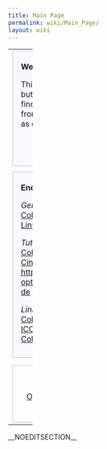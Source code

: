 ```yaml
---
title: Main Page
permalink: wiki/Main_Page/
layout: wiki
---
```


<table style="width:10%;">
<colgroup>
<col width="5%" />
<col width="4%" />
</colgroup>
<tbody>
<tr class="odd">
<td><div style="margin: 0; margin-right:10px; border: 2px solid #dfdfdf; background-color:#f8f8ff;">
<div style="padding: 0.3em 1em 0.7em 1em;">
<p><strong>Welcome to ColourWiki!</strong></p>
<p>This site provides a collection of information regarding mainly, but not limited to, <a href="http://www.opensource.org">Open Source</a> <a href="http://en.wikipedia.org/wiki/Color_management">Colour Management</a>. You can find concepts, descriptions, technical proposals, extractions from <a href="OpenICC" title="wikilink">email</a> or IRC discussions, articles and related links. Take it as drawing board as well as for publishing ideas.</p>
</div>
<div align="right">
<p><small><strong><a href="ColourWiki:About" title="wikilink">Informations about ColourWiki</a></strong></small></p>
</div>
</div>
<div style="margin: 0;  margin-right:10px; margin-top:10px; border: 2px solid #dfdfdf; background-color:#f8f8ff;">
<div style="padding: 0.3em 1em 0.7em 1em;">
<p><strong>End User Documentation</strong></p>
<p><em>General:</em><br />
<a href="http://en.wikipedia.org/wiki/Color_management">Color Management</a>::Wikipedia<br />
<a href="http://en.wikipedia.org/wiki/Linux_color_management">Linux Color Management</a>::Wikipedia</p>
<p><em>Tutorials:</em><br />
<a href="http://docs.scribus.net/index.php?page=cms">Color management with Scribus, an Introduction</a><br />
<a href="http://www.behrmann.name/index.php?option=com_weblinks&amp;task=view&amp;catid=67&amp;id=56&amp;Itemid=85">CinePaint - 16-bit imaging. From digital camera to print</a> <a href="http://www.behrmann.name/index.php?option=com_weblinks&amp;task=view&amp;catid=67&amp;id=54&amp;Itemid=86_de" title="wikilink">http://www.behrmann.name/index.php?option=com_weblinks&amp;task=view&amp;catid=67&amp;id=54&amp;Itemid=86 de</a></p>
<p><em>Link collections:</em><br />
<a href="http://www.behrmann.name/index.php?option=com_weblinks&amp;catid=69&amp;Itemid=95">Colour managed Applications</a>::Behrmann<br />
<a href="http://www.behrmann.name/index.php?option=com_weblinks&amp;catid=73&amp;Itemid=95">ICC profiles</a>::Behrmann<br />
<a href="http://www.scribus.net/index.php?name=Web_Links&amp;req=viewlink&amp;cid=4">Color Management</a>::Scribus</p>
</div>
</div></td>
<td><div style="margin:0;  border:2px solid #dfdfdf; padding: 0em 1em 1em 1em; background-color:#F8F8FF;">
<p><strong>Discussion Entry Points</strong></p>
<ul>
<li><a href="What_the_users_want" title="wikilink">What the users want</a></li>
<li><a href="Concepts" title="wikilink">Concepts Discussion</a></li>
<li><a href="Device_Settings" title="wikilink">Device Settings</a></li>
<li><a href="Monitor_Configuration" title="wikilink">Monitor Configuration</a></li>
<li><a href="Standards" class="uri" title="wikilink">Standards</a></li>
<li><a href="ColourMatchingModuls" class="uri" title="wikilink">ColourMatchingModuls</a></li>
<li><a href="Applications" class="uri" title="wikilink">Applications</a> - colour management (CM) capable programs</li>
</ul>
</div>
<div style="margin:0; margin-top:10px; border:2px solid #dfdfdf; padding: 0em 1em 1em 1em; background-color:#F8F8FF;">
<p><strong><a href="Oyranos" class="uri" title="wikilink">Oyranos</a></strong></p>
<p>The open source Colour Management System <a href="Oyranos" class="uri" title="wikilink">Oyranos</a> is intented to provide system level services. On the Oyranos pages at ColourWiki you can find documentation, feature wish lists, tutorials and links to related sites.</p>
</div></td>
</tr>
<tr class="even">
<td><div style="margin: 0; margin-top:8px; padding: 0em 0.3em 0.3em 0.3em; border: 2px solid #dfdfdf;">
<div align="middle">
<p><strong>Related Projects</strong></p>
<p><a href="http://www.freedesktop.org/wiki/OpenIcc">OpenICC</a> - <a href="http://www.color.org">ICC</a> - <a href="http://www.coloraid.de">www.coloraid.de</a> - <a href="http://www.freedesktop.org/">www.freedesktop.org</a> - <a href="http://create.freedesktop.org/wiki">Create</a></p>
</div>
</div></td>
</tr>
</tbody>
</table>

\_\_NOEDITSECTION\_\_
